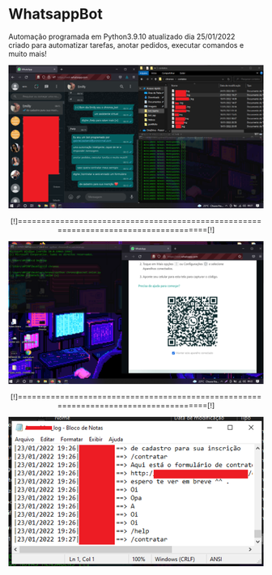 # WhatsappBot
Automação programada em Python3.9.10 atualizado dia 25/01/2022<br> criado para automatizar tarefas, anotar pedidos, executar comandos e muito mais!<br>
<center>
<img src="bot1.png"><br>
  <p>[!]====================================================================================[!]</p>
<img src="bot2.png"><br>
  <p>[!]====================================================================================[!]</p>
<img src="bot3.png">
</center>
